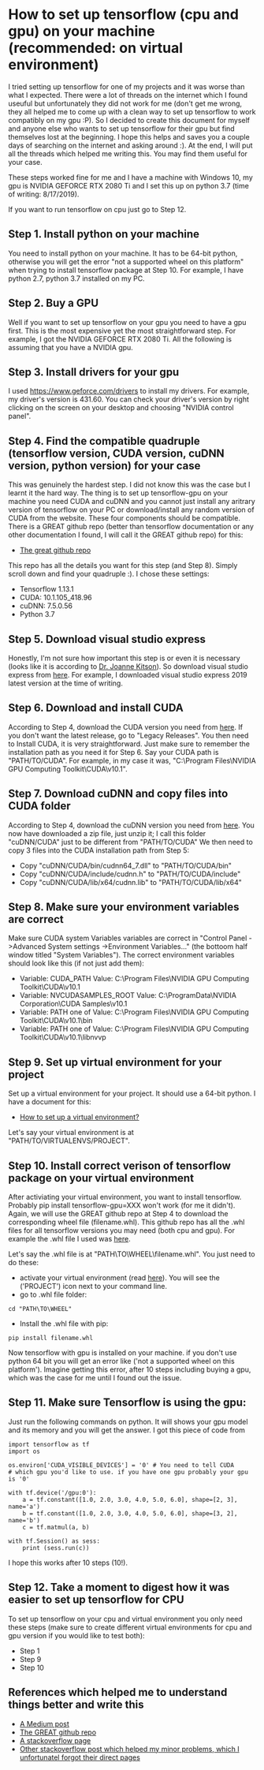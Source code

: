 # How to set up tensorflow (cpu and gpu) on your machine (recommended: on virtual environment)
I tried setting up tensorflow for one of my projects and it was worse than what I expected. There were a lot of threads on the internet which I found useuful but unfortunately they did not work for me (don't get me wrong, they all helped me to come up with a clean way to set up tensorflow to work compatibly on my gpu :P). So I decided to create this document for myself and anyone else who wants to set up tensorflow for their gpu but find themselves lost at the beginning. I hope this helps and saves you a couple days of searching on the internet and asking around :). At the end, I will put all the threads which helped me writing this. You may find them useful for your case.

These steps worked fine for me and I have a machine with Windows 10, my gpu is NVIDIA GEFORCE RTX 2080 Ti and I set this up on python 3.7 (time of writing: 8/17/2019).

If you want to run tensorflow on cpu just go to Step 12.

## Step 1. Install python on your machine 
You need to install python on your machine. It has to be 64-bit python, otherwise you will get the error "not a supported wheel on this platform" when trying to install tensorflow package at Step 10. For example, I have python 2.7, python 3.7 installed on my PC.

## Step 2. Buy a GPU
Well if you want to set up tensorflow on your gpu you need to have a gpu first. This is the most expensive yet the most straightforward step. For example, I got the NVIDIA GEFORCE RTX 2080 Ti. All the following is assuming that you have a NVIDIA gpu.

## Step 3. Install drivers for your gpu
I used https://www.geforce.com/drivers to install my drivers. For example, my driver's version is 431.60. You can check your driver's version by right clicking on the screen on your desktop and choosing "NVIDIA control panel".

## Step 4. Find the compatible quadruple (tensorflow version, CUDA version, cuDNN version, python version) for your case
This was genuinely the hardest step. I did not know this was the case but I learnt it the hard way. The thing is to set up tensorflow-gpu on your machine you need CUDA and cuDNN and you cannot just install any aritrary version of tensorflow on your PC or download/install any random version of CUDA from the website. These four components should be compatible. There is a GREAT github repo (better than tensorflow documentation or any other documentation I found, I will call it the GREAT github repo) for this:
* [The great github repo](https://github.com/fo40225/tensorflow-windows-wheel)

This repo has all the details you want for this step (and Step 8). Simply scroll down and find your quadruple :). I chose these settings:

* Tensorflow 1.13.1
* CUDA: 10.1.105_418.96
* cuDNN: 7.5.0.56
* Python 3.7

## Step 5. Download visual studio express
Honestly, I'm not sure how important this step is or even it is necessary (looks like it is according to [Dr. Joanne Kitson](https://towardsdatascience.com/installing-tensorflow-with-cuda-cudnn-and-gpu-support-on-windows-10-60693e46e781)). So download visual studio express from [here](https://visualstudio.microsoft.com/vs/express/). For example, I downloaded visual studio express 2019 latest version at the time of writing.

## Step 6. Download and install CUDA
According to Step 4, download the CUDA version you need from [here](https://developer.nvidia.com/cuda-downloads). If you don't want the latest release, go to "Legacy Releases". You then need to Install CUDA, it is very straightforward. Just make sure to remember the installation path as you need it for Step 6. Say your CUDA path is "PATH/TO/CUDA". For example, in my case it was, "C:\Program Files\NVIDIA GPU Computing Toolkit\CUDA\v10.1".

## Step 7. Download cuDNN and copy files into CUDA folder
According to Step 4, download the cuDNN version you need from [here](https://developer.nvidia.com/cudnn). You now have downloaded a zip file, just unzip it; I call this folder "cuDNN/CUDA" just to be different from "PATH/TO/CUDA" We then need to copy 3 files into the CUDA installation path from Step 5:

* Copy "cuDNN/CUDA/bin/cudnn64_7.dll" to "PATH/TO/CUDA/bin"
* Copy "cuDNN/CUDA/include/cudnn.h" to "PATH/TO/CUDA/include"
* Copy "cuDNN/CUDA/lib/x64/cudnn.lib" to "PATH/TO/CUDA/lib/x64"

## Step 8. Make sure your environment variables are correct

Make sure CUDA system Variables variables are correct in "Control Panel ->Advanced System settings ->Environment Variables..." (the bottoom half window titled "System Variables"). The correct environment variables should look like this (if not just add them):

* Variable: CUDA_PATH   Value:  C:\Program Files\NVIDIA GPU Computing Toolkit\CUDA\v10.1
* Variable: NVCUDASAMPLES_ROOT   Value:  C:\ProgramData\NVIDIA Corporation\CUDA Samples\v10.1
* Variable: PATH   one of Value:  C:\Program Files\NVIDIA GPU Computing Toolkit\CUDA\v10.1\bin
* Variable: PATH   one of Value:  C:\Program Files\NVIDIA GPU Computing Toolkit\CUDA\v10.1\libnvvp

## Step 9. Set up virtual environment for your project
Set up a virtual environment for your project. It should use a 64-bit python. I have a document for this:

* [How to set up a virtual environment?](https://github.com/SalarAbb/Set-up-virtualenv-for-python)

Let's say your virtual environment is at "PATH/TO/VIRTUALENVS/PROJECT".

## Step 10. Install correct verison of tensorflow package on your virtual environment
After activiating your virtual environment, you want to install tensorflow. Probably pip install tensorflow-gpu=XXX won't work (for me it didn't). Again, we will use the GREAT github repo at Step 4 to download the corresponding wheel file (filename.whl). This github repo has all the .whl files for all tensorflow versions you may need (both cpu and gpu). For example the .whl file I used was [here](https://github.com/fo40225/tensorflow-windows-wheel/tree/master/1.13.1/py37/GPU/cuda101cudnn75sse2).

Let's say the .whl file is at "PATH\TO\WHEEL\filename.whl". You just need to do these:
* activate your virtual environment (read [here](https://github.com/SalarAbb/Set-up-virtualenv-for-python)). You will see the ('PROJECT') icon next to your command line.
* go to .whl file folder:
```
cd "PATH\TO\WHEEL"
```
* Install the .whl file with pip:
```
pip install filename.whl
```
Now tensorflow with gpu is installed on your machine. if you don't use python 64 bit you will get an error like ('not a supported wheel on this platform'). Imagine getting this error, after 10 steps including buying a gpu, which was the case for me until I found out the issue.

## Step 11. Make sure Tensorflow is using the gpu:
Just run the following commands on python. It will shows your gpu model and its memory and you will get the answer. I got this piece of code from
```
import tensorflow as tf
import os

os.environ['CUDA_VISIBLE_DEVICES'] = '0' # You need to tell CUDA
# which gpu you'd like to use. if you have one gpu probably your gpu is '0'

with tf.device('/gpu:0'):
    a = tf.constant([1.0, 2.0, 3.0, 4.0, 5.0, 6.0], shape=[2, 3], name='a')
    b = tf.constant([1.0, 2.0, 3.0, 4.0, 5.0, 6.0], shape=[3, 2], name='b')
    c = tf.matmul(a, b)

with tf.Session() as sess:
    print (sess.run(c))
```
I hope this works after 10 steps (10!).

## Step 12. Take a moment to digest how it was easier to set up tensorflow for CPU
To set up tensorflow on your cpu and virtual environment you only need these steps (make sure to create different virtual environments for cpu and gpu version if you would like to test both):
* Step 1
* Step 9
* Step 10


## References which helped me to understand things better and write this
* [A Medium post](https://towardsdatascience.com/installing-tensorflow-with-cuda-cudnn-and-gpu-support-on-windows-10-60693e46e781)
* [The GREAT github repo](https://github.com/fo40225/tensorflow-windows-wheel)
* [A stackoverflow page](https://stackoverflow.com/questions/45316569/how-to-install-tensorflow-on-python-2-7-on-windows)
* [Other stackoverflow post which helped my minor problems, which I unfortunatel forgot their direct pages](https://stackoverflow.com)
